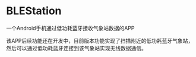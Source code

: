 # BLEStation
一个Android手机通过低功耗蓝牙接收气象站数据的APP

该APP后续功能还在开发中，目前版本功能实现了扫描附近的低功耗蓝牙气象站，
然后可以通过低功耗蓝牙连接到该气象站实现无线数据通信。


